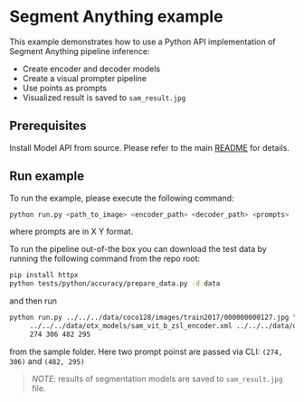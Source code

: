 # Segment Anything example
This example demonstrates how to use a Python API implementation of Segment Anything pipeline inference:
- Create encoder and decoder models
- Create a visual prompter pipeline
- Use points as prompts
- Visualized result is saved to `sam_result.jpg`

## Prerequisites
Install Model API from source. Please refer to the main [README](../../../README.md) for details.

## Run example
To run the example, please execute the following command:
```bash
python run.py <path_to_image> <encoder_path> <decoder_path> <prompts>
```
where prompts are in X Y format.

To run the pipeline out-of-the box you can download the test data by running the following command from the repo root:
```bash
pip install httpx
python tests/python/accuracy/prepare_data.py -d data
```
and then run
```bash
python run.py ../../../data/coco128/images/train2017/000000000127.jpg \
     ../../../data/otx_models/sam_vit_b_zsl_encoder.xml ../../../data/otx_models/sam_vit_b_zsl_decoder.xml \
     274 306 482 295
```
from the sample folder. Here two prompt poinst are passed via CLI: `(274, 306)` and `(482, 295)`

>*NOTE*: results of segmentation models are saved to `sam_result.jpg` file.
